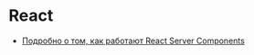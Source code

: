 # React

- [Подробно о том, как работают React Server Components](https://habr.com/ru/company/kts/blog/653283/)
